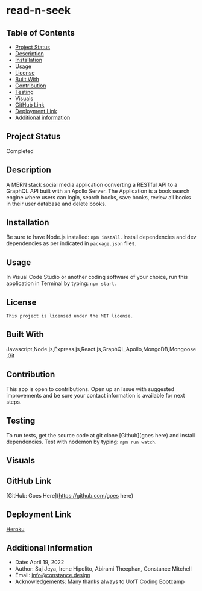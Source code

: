 # read-n-seek

## Table of Contents

- [Project Status](#status)
- [Description](#description)
- [Installation](#installation)
- [Usage](#usage)
- [License](#license)
- [Built With](#coding)
- [Contribution](#contribution)
- [Testing](#test)
- [Visuals](#visuals)
- [GitHub Link](#github)
- [Deployment Link](#deployment)
- [Additional information](#date,#author,#email,#thanks)

## Project Status

Completed

## Description

A MERN stack social media application converting a RESTful API to a GraphQL API built with an Apollo Server. The Application is a book search engine where users can login, search books, save books, review all books in their user database and delete books.

## Installation

Be sure to have Node.js installed: `npm install`. Install dependencies and dev dependencies as per indicated in `package.json` files.

## Usage

In Visual Code Studio or another coding software of your choice, run this application in Terminal by typing: `npm start`.

## License

    This project is licensed under the MIT license.

## Built With

Javascript,Node.js,Express.js,React.js,GraphQL,Apollo,MongoDB,Mongoose,Git

## Contribution

This app is open to contributions. Open up an Issue with suggested improvements and be sure your contact information is available for next steps.

## Testing

To run tests, get the source code at git clone [Github](goes here) and install dependencies. Test with nodemon by typing: `npm run watch`.

## Visuals

## GitHub Link

[GitHub: Goes Here](https://github.com/goes here)

## Deployment Link

[Heroku](https://infinite-basin-51401.herokuapp.com/)

## Additional Information

- Date: April 19, 2022
- Author: Saj Jeya, Irene Hipolito, Abirami Theephan, Constance Mitchell
- Email: [info@constance.design](mailto:user@example.com)
- Acknowledgements: Many thanks always to UofT Coding Bootcamp
